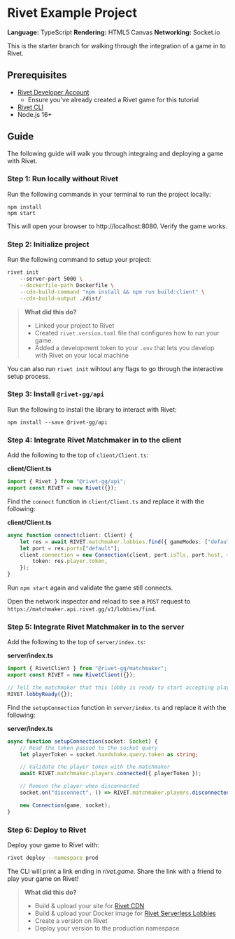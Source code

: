 # Rivet Example Project

**Language:** TypeScript
**Rendering:** HTML5 Canvas
**Networking:** Socket.io

This is the starter branch for walking through the integration of a game in to Rivet.

## Prerequisites

- [Rivet Developer Account](https://rivet.gg/developer)
    - Ensure you've already created a Rivet game for this tutorial
- [Rivet CLI](https://github.com/rivet-gg/cli)
- Node.js 16+

## Guide

The following guide will walk you through integraing and deploying a game with Rivet.

### Step 1: Run locally without Rivet

Run the following commands in your terminal to run the project locally:

```
npm install
npm start
```

This will open your browser to http://localhost:8080. Verify the game works.

### Step 2: Initialize project

Run the following command to setup your project:

```bash
rivet init
    --server-port 5000 \
    --dockerfile-path Dockerfile \
    --cdn-build-command "npm install && npm run build:client" \
    --cdn-build-output ./dist/
```

> **What did this do?**
>
> - Linked your project to Rivet
> - Created `rivet.version.toml` file that configures how to run your game.
> - Added a development token to your `.env` that lets you develop with Rivet on your local machine

You can also run `rivet init` wihtout any flags to go through the interactive setup process.

### Step 3: Install `@rivet-gg/api`

Run the following to install the library to interact with Rivet:

```
npm install --save @rivet-gg/api
```

### Step 4: Integrate Rivet Matchmaker in to the client

Add the following to the top of `client/Client.ts`:

**client/Client.ts**

````typescript
import { Rivet } from "@rivet-gg/api";
export const RIVET = new Rivet({});
````

Find the `connect` function in `client/Client.ts` and replace it with the following:

**client/Client.ts**

```typescript
async function connect(client: Client) {
	let res = await RIVET.matchmaker.lobbies.find({ gameModes: ["default"] });
	let port = res.ports["default"];
	client.connection = new Connection(client, port.isTls, port.host, {
		token: res.player.token,
	});
}
```

Run `npm start` again and validate the game still connects.

Open the network inspector and reload to see a `POST` request to `https://matchmaker.api.rivet.gg/v1/lobbies/find`.

### Step 5: Integrate Rivet Matchmaker in to the server

Add the following to the top of `server/index.ts`:

**server/index.ts**

```typescript
import { RivetClient } from "@rivet-gg/matchmaker";
export const RIVET = new RivetClient({});

// Tell the matchmaker that this lobby is ready to start accepting players
RIVET.lobbyReady({});
```

Find the `setupConnection` function in `server/index.ts` and replace it with the following:

**server/index.ts**

```typescript
async function setupConnection(socket: Socket) {
    // Read the token passed to the socket query
    let playerToken = socket.handshake.query.token as string;

    // Validate the player token with the matchmaker
    await RIVET.matchmaker.players.connected({ playerToken });

    // Remove the player when disconnected
    socket.on("disconnect", () => RIVET.matchmaker.players.disconnected({ playerToken }));

    new Connection(game, socket);
}
```

### Step 6: Deploy to Rivet

Deploy your game to Rivet with:

```bash
rivet deploy --namespace prod
```

The CLI will print a link ending in *rivet.game*. Share the link with a friend to play your game on Rivet!

> **What did this do?**
>
> - Build & upload your site for [Rivet CDN](https://docs.rivet.gg/cdn/introduction)
> - Build & upload your Docker image for [Rivet Serverless Lobbies](https://docs.rivet.gg/serverless-lobbies/introduction)
> - Create a version on Rivet
> - Deploy your version to the production namespace
